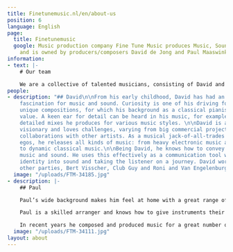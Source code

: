 ```yaml
---
title: Finetunemusic.nl/en/about-us
position: 6
language: English
page:
  title: Finetunemusic
  google: Music production company Fine Tune Music produces Music, Sound and Voice-overs
    and is owned by producers/composers David de Jong and Paul Maaswinkel.
information:
- text: |-
    # Our team

    We are a collective of talented musicians, consisting of David and Paul, who are both composers and music producers and who work as a team. Diversity is in our DNA, as you can hear from our portfolio. Our team consists of committed professionals. Our job is to create something unique, using our knowledge to comply with your wishes.
people:
- description: "## David\n\nFrom his early childhood, David has had an extraordinary
    fascination for music and sound. Curiosity is one of his driving forces when creating
    unique compositions, for which his background as a classical pianist is of great
    value. A keen ear for detail can be heard in his music, for example in the rich,
    detailed mixes he produces for various music styles. \n\nDavid is an enterprising
    visionary and loves challenges, varying from big commercial projects to experimental
    collaborations with other artists. As a musical jack-of-all-trades and using several
    egos, he releases all kinds of music: from heavy electronic music and dark soul
    to dynamic classical music.\n\nBeing David, he knows how to convey emotions in
    music and sound. He uses this effectively as a communication tool when turning
    identity into sound and taking the listener on a journey. David worked with, among
    other parties, Bert Visscher, Club Guy and Roni and Van Engelenburg Theaterproducties."
  image: "/uploads/FTM-34185.jpg"
- description: |-
    ## Paul

    Paul’s wide background makes him feel at home with a great range of styles. His work as a songwriter and producer varies from writing catchy pop songs to making bold, dirty beats, in which distinct grooves always stand out.

    Paul is a skilled arranger and knows how to give instruments their own space in orchestral cinematic scores, swinging jazz harmonies, as well as in compact song structures. He refined this craft, writing vocal arrangements, which have won him several international awards.

    In recent years he composed and produced music for a great number of theatre plays as in-house composer for Theater Young Ones. Here he developed a keen sense for telling stories through music, in a way that really moves the listener. This is also reflected in Paul’s enthusiastic way of communicating with other artists, both in and outside the studio. Typhoon, Akwasi and The Cool Quest are among the artists he worked with.
  image: "/uploads/FTM-34111.jpg"
layout: about
---
```

